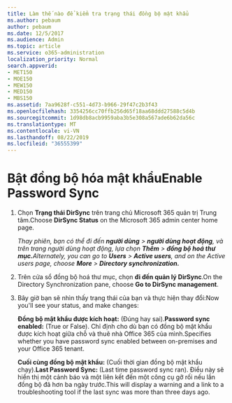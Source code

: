 ```yaml
---
title: Làm thế nào để kiểm tra trạng thái đồng bộ mật khẩu
ms.author: pebaum
author: pebaum
ms.date: 12/5/2017
ms.audience: Admin
ms.topic: article
ms.service: o365-administration
localization_priority: Normal
search.appverid:
- MET150
- MOE150
- MEW150
- MED150
- MBS150
ms.assetid: 7aa9628f-c551-4d73-b966-29f47c2b3f43
ms.openlocfilehash: 3354256cc70ffb256d65f18aa68ddd27588c5d4b
ms.sourcegitcommit: 1d98db8acb9959aba3b5e308a567ade6b62da56c
ms.translationtype: MT
ms.contentlocale: vi-VN
ms.lasthandoff: 08/22/2019
ms.locfileid: "36555399"
---
```

# <a name="enable-password-sync"></a><span data-ttu-id="183ef-102">Bật đồng bộ hóa mật khẩu</span><span class="sxs-lookup"><span data-stu-id="183ef-102">Enable Password Sync</span></span>

1.  <span data-ttu-id="183ef-103">Chọn **Trạng thái DirSync** trên trang chủ Microsoft 365 quản trị Trung tâm.</span><span class="sxs-lookup"><span data-stu-id="183ef-103">Choose **DirSync Status** on the Microsoft 365 admin center home page.</span></span> 
    
     <span data-ttu-id="183ef-104">*Thay phiên, bạn có thể đi đến **người dùng** \> **người dùng hoạt động**, và trên trang người dùng hoạt động, lựa chọn **Thêm** \> **đồng bộ hoá thư mục.***</span><span class="sxs-lookup"><span data-stu-id="183ef-104">*Alternately, you can go to **Users** \> **Active users**, and on the Active users page, choose **More** \> **Directory synchronization.***</span></span> 
    
2. <span data-ttu-id="183ef-105">Trên cửa sổ đồng bộ hoá thư mục, chọn **đi đến quản lý DirSync**.</span><span class="sxs-lookup"><span data-stu-id="183ef-105">On the Directory Synchronization pane, choose **Go to DirSync management**.</span></span> 
    
3. <span data-ttu-id="183ef-106">Bây giờ bạn sẽ nhìn thấy trạng thái của bạn và thực hiện thay đổi:</span><span class="sxs-lookup"><span data-stu-id="183ef-106">Now you'll see your status, and make changes:</span></span>
    
    <span data-ttu-id="183ef-107">**Đồng bộ mật khẩu được kích hoạt:** (Đúng hay sai).</span><span class="sxs-lookup"><span data-stu-id="183ef-107">**Password sync enabled:** (True or False).</span></span> <span data-ttu-id="183ef-108">Chỉ định cho dù bạn có đồng bộ mật khẩu được kích hoạt giữa chỗ và thuê nhà Office 365 của mình.</span><span class="sxs-lookup"><span data-stu-id="183ef-108">Specifies whether you have password sync enabled between on-premises and your Office 365 tenant.</span></span> 
    
    <span data-ttu-id="183ef-109">**Cuối cùng đồng bộ mật khẩu:** (Cuối thời gian đồng bộ mật khẩu chạy).</span><span class="sxs-lookup"><span data-stu-id="183ef-109">**Last Password Sync:** (Last time password sync ran).</span></span> <span data-ttu-id="183ef-110">Điều này sẽ hiển thị một cảnh báo và một liên kết đến một công cụ gỡ rối nếu lần đồng bộ đã hơn ba ngày trước.</span><span class="sxs-lookup"><span data-stu-id="183ef-110">This will display a warning and a link to a troubleshooting tool if the last sync was more than three days ago.</span></span> 
    

